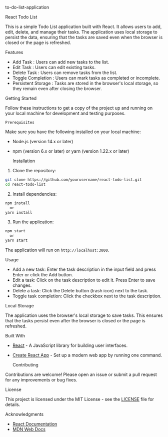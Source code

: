   to-do-list-application


  React Todo List

This is a simple Todo List application built with React. It allows users to add, edit, delete, and manage their tasks. The application uses local storage to persist the data, ensuring that the tasks are saved even when the browser is closed or the page is refreshed.

   Features

-   Add Task  : Users can add new tasks to the list.
-   Edit Task  : Users can edit existing tasks.
-   Delete Task  : Users can remove tasks from the list.
-   Toggle Completion  : Users can mark tasks as completed or incomplete.
-   Persistent Storage  : Tasks are stored in the browser's local storage, so they remain even after closing the browser.


   Getting Started

Follow these instructions to get a copy of the project up and running on your local machine for development and testing purposes.

    Prerequisites

Make sure you have the following installed on your local machine:

- Node.js (version 14.x or later)
- npm (version 6.x or later) or yarn (version 1.22.x or later)

    Installation

1.   Clone the repository:  

   ```bash
   git clone https://github.com/yourusername/react-todo-list.git
   cd react-todo-list
   ```

2.   Install dependencies:  

   ```bash
   npm install
     or
   yarn install
   ```

3.   Run the application:  

   ```bash
   npm start
     or
   yarn start
   ```

   The application will run on `http://localhost:3000`.

   Usage

-   Add a new task:   Enter the task description in the input field and press Enter or click the Add button.
-   Edit a task:   Click on the task description to edit it. Press Enter to save changes.
-   Delete a task:   Click the Delete button (trash icon) next to the task.
-   Toggle task completion:   Click the checkbox next to the task description.

   Local Storage

The application uses the browser's local storage to save tasks. This ensures that the tasks persist even after the browser is closed or the page is refreshed.

   Built With

- [React](https://reactjs.org/) - A JavaScript library for building user interfaces.
- [Create React App](https://github.com/facebook/create-react-app) - Set up a modern web app by running one command.

   Contributing

Contributions are welcome! Please open an issue or submit a pull request for any improvements or bug fixes.

   License

This project is licensed under the MIT License - see the [LICENSE](LICENSE) file for details.

   Acknowledgments

- [React Documentation](https://reactjs.org/docs/getting-started.html)
- [MDN Web Docs](https://developer.mozilla.org/)
